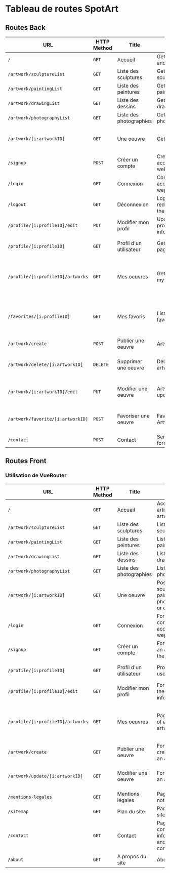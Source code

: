 # Tableau de routes SpotArt

## Routes Back

| URL                               | HTTP Method | Title                   | Content                                 | Comment                                                           |
| --------------------------------- | ----------- | ----------------------- | --------------------------------------- | ----------------------------------------------------------------- |
| `/`                               | `GET`       | Accueil                 | Get 5 artists and artworks              | -                                                                 |
| `/artwork/sculptureList`          | `GET`       | Liste des sculptures    | Get all sculptures                      | -                                                                 |
| `/artwork/paintingList`           | `GET`       | Liste des peintures     | Get all paintings                       | -                                                                 |
| `/artwork/drawingList`            | `GET`       | Liste des dessins       | Get all drawings                        | -                                                                 |
| `/artwork/photographyList`        | `GET`       | Liste des photographies | Get all photographies                   | -                                                                 |
| `/artwork/[i:artworkID]`          | `GET`       | Une oeuvre              | Get an artwork                          | [i:artworkID] is the artwork to get                               |
| `/signup`                         | `POST`      | Créer un compte         | Create an account on the web app        | -                                                                 |
| `/login`                          | `GET`       | Connexion               | Connect to an account on the wep app    | -                                                                 |
| `/logout`                         | `GET`       | Déconnexion             | Logout and redirection to the home page | -                                                                 |
| `/profile/[i:profileID]/edit`     | `PUT`       | Modifier mon profil     | Update the profile informations(s)      | [i:profileID] is the profile to update                            |
| `/profile/[i:profileID]`          | `GET`       | Profil d'un utilisateur | Get the profile page of a user          | [i:profileID] is the profile to get                               |
| `/profile/[i:profileID]/artworks` | `GET`       | Mes oeuvres             | Get a list of all my artworks           | [i:profileID] is the target profile to get the his/her artworks   |
| `/favorites/[i:profileID]`        | `GET`       | Mes favoris             | List of favorites                       | [i:profileID] is the target profile to get the favorites artworks |
| `/artwork/create`                 | `POST`      | Publier une oeuvre      | Artwork create                          | -                                                                 |
| `/artwork/delete/[i:artworkID]`   | `DELETE`    | Supprimer une oeuvre    | Delete an artwork                       | [i:artworkID] is the artwork to delete                            |
| `/artwork/[i:artworkID]/edit`     | `PUT`       | Modifier une oeuvre     | Artwork update                          | [i:artworkID] is the artwork to update                            |
| `/artwork/favorite/[i:artworkID]` | `POST`      | Favoriser une oeuvre    | Favorite an Artwork                     | [i:artworkID] is the artwork to favorite                          |
| `/contact`                        | `POST`      | Contact                 | Send a contact form                     | -                                                                 |

## Routes Front

### Utilisation de VueRouter

| URL                               | HTTP Method | Title                   | Content                                                      | Comment                                                         |
| --------------------------------- | ----------- | ----------------------- | ------------------------------------------------------------ | --------------------------------------------------------------- |
| `/`                               | `GET`       | Accueil                 | Access to 5 artists and artworks                             | -                                                               |
| `/artwork/sculptureList`          | `GET`       | Liste des sculptures    | List of sculptures                                           | -                                                               |
| `/artwork/paintingList`           | `GET`       | Liste des peintures     | List of paintings                                            | -                                                               |
| `/artwork/drawingList`            | `GET`       | Liste des dessins       | List of drawings                                             | -                                                               |
| `/artwork/photographyList`        | `GET`       | Liste des photographies | List of photographies                                        | -                                                               |
| `/artwork/[i:artworkID]`          | `GET`       | Une oeuvre              | Post of either a sculpture, painting, photography or drawing | [i:artworkID] is the artwork to get                             |
| `/login`                          | `GET`       | Connexion               | Form to connect to an account on the wep app                 | -                                                               |
| `/signup`                         | `GET`       | Créer un compte         | Form to create an account on the web app                     | -                                                               |
| `/profile/[i:profileID]`          | `GET`       | Profil d'un utilisateur | Profil page of a user                                        | [i:profileID] is the profile to get                             |
| `/profile/[i:profileID]/edit`     | `GET`       | Modifier mon profil     | Form to update the profile informations(s)                   | [i:profileID] is the profile to get                             |
| `/profile/[i:profileID]/artworks` | `GET`       | Mes oeuvres             | Page with a list of all my artworks                          | [i:profileID] is the target profile to get the his/her artworks |
| `/artwork/create`                 | `GET`       | Publier une oeuvre      | Form to create/publish an artwork                            | -                                                               |
| `/artwork/update/[i:artworkID]`   | `GET`       | Modifier une oeuvre     | Form to update an artwork                                    | [i:artworkID] is the artwork to get                             |
| `/mentions-legales`               | `GET`       | Mentions légales        | Page of legal notice                                         | -                                                               |
| `/sitemap`                        | `GET`       | Plan du site            | Page for the sitemap                                         | -                                                               |
| `/contact`                        | `GET`       | Contact                 | Page to get contact informations and form of contact         | -                                                               |
| `/about`                          | `GET`       | A propos du site        | About page                                                   | -                                                               |
